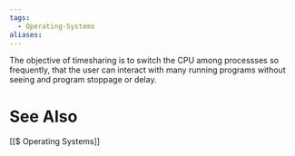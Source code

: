```yaml
---
tags:
  - Operating-Systems
aliases:
---
```

The objective of timesharing is to switch the CPU among processses so frequently, that the user can interact with many running programs without seeing and program stoppage or delay.

# See Also
[[$ Operating Systems]]